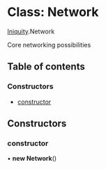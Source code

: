 # Class: Network

[Iniquity](../modules/Iniquity.md).Network

Core networking possibilities

## Table of contents

### Constructors

- [constructor](Iniquity.Network.md#constructor)

## Constructors

### constructor

• **new Network**()

